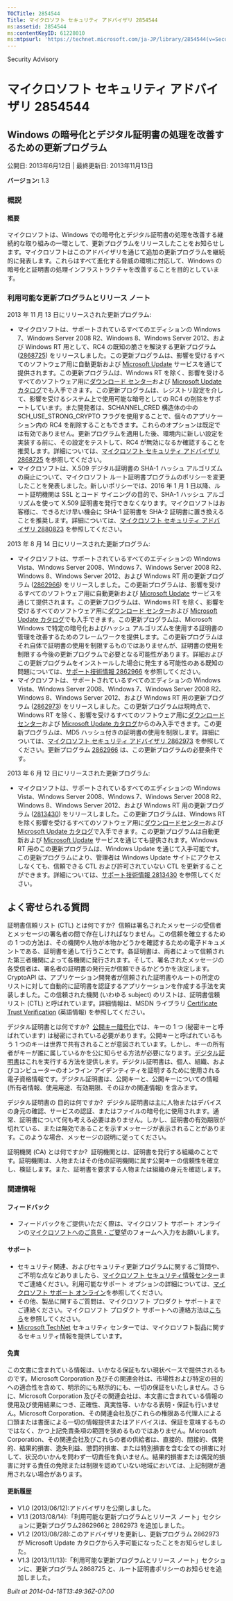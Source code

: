 ```yaml
---
TOCTitle: 2854544
Title: マイクロソフト セキュリティ アドバイザリ 2854544
ms:assetid: 2854544
ms:contentKeyID: 61228010
ms:mtpsurl: 'https://technet.microsoft.com/ja-JP/library/2854544(v=Security.10)'
---
```


Security Advisory

マイクロソフト セキュリティ アドバイザリ 2854544
================================================

Windows の暗号化とデジタル証明書の処理を改善するための更新プログラム
--------------------------------------------------------------------

公開日: 2013年6月12日 | 最終更新日: 2013年11月13日

**バージョン:** 1.3

### 概説

#### 概要

マイクロソフトは、Windows での暗号化とデジタル証明書の処理を改善する継続的な取り組みの一環として、更新プログラムをリリースしたことをお知らせします。マイクロソフトはこのアドバイザリを通じて追加の更新プログラムを継続的に発表します。これらはすべて進化する脅威の環境に対応して、Windows の暗号化と証明書の処理インフラストラクチャを改善することを目的としています。

### 利用可能な更新プログラムとリリース ノート

2013 年 11 月 13 日にリリースされた更新プログラム:

-   マイクロソフトは、サポートされているすべてのエディションの Windows 7、Windows Server 2008 R2、Windows 8、Windows Server 2012、および Windows RT 用として、RC4 の既知の脆さを解決する更新プログラム ([2868725](http://support.microsoft.com/kb/2868725/ja)) をリリースしました。この更新プログラムは、影響を受けるすべてのソフトウェア用に自動更新および [Microsoft Update](http://go.microsoft.com/fwlink/?linkid=40747) サービスを通じて提供されます。この更新プログラムは、Windows RT を除く、影響を受けるすべてのソフトウェア用に[ダウンロード センター](http://www.microsoft.com/ja-jp/download/default.aspx)および [Microsoft Update カタログ](http://go.microsoft.com/fwlink/?linkid=96155)でも入手できます。この更新プログラムは、レジストリ設定を介して、影響を受けるシステム上で使用可能な暗号としての RC4 の削除をサポートしています。また開発者は、SCHANNEL\_CRED 構造体の中の SCH\_USE\_STRONG\_CRYPTO フラグを使用することで、個々のアプリケーション内の RC4 を削除することもできます。これらのオプションは既定では有効でありません。更新プログラムを適用した後、環境内に新しい設定を実装する前に、その設定をテストして、RC4 が無効になるか確認することを推奨します。詳細については、[マイクロソフト セキュリティ アドバイザリ 2868725](https://technet.microsoft.com/ja-jp/security/advisory/2868725) を参照してください。
-   マイクロソフトは、X.509 デジタル証明書の SHA-1 ハッシュ アルゴリズムの廃止について、マイクロソフト ルート証明書プログラムのポリシーを変更したことを発表しました。新しいポリシーでは、2016 年 1 月 1 日以降、ルート証明機関は SSL とコード サイニングの目的で、SHA-1 ハッシュ アルゴリズムを使って X.509 証明書を発行できなくなります。マイクロソフトはお客様に、できるだけ早い機会に SHA-1 証明書を SHA-2 証明書に置き換えることを推奨します。詳細については、[マイクロソフト セキュリティ アドバイザリ 2880823](https://technet.microsoft.com/ja-jp/security/advisory/2880823) を参照してください。

2013 年 8 月 14 日にリリースされた更新プログラム:

-   マイクロソフトは、サポートされているすべてのエディションの Windows Vista、Windows Server 2008、Windows 7、Windows Server 2008 R2、Windows 8、Windows Server 2012、および Windows RT 用の更新プログラム ([2862966](https://support.microsoft.com/kb/2862966/ja)) をリリースしました。この更新プログラムは、影響を受けるすべてのソフトウェア用に自動更新および [Microsoft Update](http://go.microsoft.com/fwlink/?linkid=40747) サービスを通じて提供されます。この更新プログラムは、Windows RT を除く、影響を受けるすべてのソフトウェア用に[ダウンロード センター](http://www.microsoft.com/ja-jp/download/default.aspx)および [Microsoft Update カタログ](http://go.microsoft.com/fwlink/?linkid=96155)でも入手できます。この更新プログラムは、Microsoft Windows で特定の暗号化およびハッシュ アルゴリズムを使用する証明書の管理を改善するためのフレームワークを提供します。この更新プログラムはそれ自体で証明書の使用を制限するものではありませんが、証明書の使用を制限する今後の更新プログラムで必要となる可能性があります。詳細およびこの更新プログラムをインストールした場合に発生する可能性のある既知の問題については、[サポート技術情報 2862966](https://support.microsoft.com/kb/2862966/ja) を参照してください。
-   マイクロソフトは、サポートされているすべてのエディションの Windows Vista、Windows Server 2008、Windows 7、Windows Server 2008 R2、Windows 8、Windows Server 2012、および Windows RT 用の更新プログラム ([2862973](https://support.microsoft.com/kb/2862973/ja)) をリリースしました。この更新プログラムは現時点で、Windows RT を除く、影響を受けるすべてのソフトウェア用に[ダウンロード センター](http://www.microsoft.com/ja-jp/download/default.aspx)および [Microsoft Update カタログ](http://go.microsoft.com/fwlink/?linkid=96155)からのみ入手できます。この更新プログラムは、MD5 ハッシュ付きの証明書の使用を制限します。詳細については、[マイクロソフト セキュリティ アドバイザリ 2862973](http://technet.microsoft.com/ja-jp/security/advisory/2862973) を参照してください。更新プログラム [2862966](http://support.microsoft.com/kb/2862966/ja) は、この更新プログラムの必要条件です。

2013 年 6 月 12 日にリリースされた更新プログラム:

-   マイクロソフトは、サポートされているすべてのエディションの Windows Vista、Windows Server 2008、Windows 7、Windows Server 2008 R2、Windows 8、Windows Server 2012、および Windows RT 用の更新プログラム ([2813430](https://support.microsoft.com/kb/2813430/ja)) をリリースしました。この更新プログラムは、Windows RT を除く影響を受けるすべてのソフトウェア用に[ダウンロードセンター](http://www.microsoft.com/ja-jp/download/default.aspx)および [Microsoft Update カタログ](http://go.microsoft.com/fwlink/?linkid=96155)で入手できます。この更新プログラムは自動更新および [Microsoft Update](http://go.microsoft.com/fwlink/?linkid=40747) サービスを通じても提供されます。Windows RT 用のこの更新プログラムは、Windows Update を通じて入手可能です。この更新プログラムにより、管理者は Windows Update サイトにアクセスしなくても、信頼できる CTL および許可されていない CTL を更新することができます。詳細については、[サポート技術情報 2813430](https://support.microsoft.com/kb/2813430/ja) を参照してください。

よく寄せられる質問
------------------

<span></span>
証明書信頼リスト (CTL) とは何ですか? 
信頼は署名されたメッセージの受信者とメッセージの署名者の間で存在しければなりません。この信頼を確立するための 1 つの方法は、その機関や人物が本物かどうかを確認するための電子ドキュメントである、証明書を通して行うことです。各証明書は、両者によって信頼された第三者機関によって各機関に発行されます。そして、署名されたメッセージの各受信者は、署名者の証明書の発行元が信頼できるかどうかを決定します。CryptoAPI は、アプリケーション開発者が信頼された証明書やルートの所定のリストに対して自動的に証明書を認証するアプリケーションを作成する手法を実装しました。この信頼された機関 (いわゆる subject) のリストは、証明書信頼リスト (CTL) と呼ばれています。詳細情報は、MSDN ライブラリ [Certificate Trust Verification](http://msdn.microsoft.com/ja-jp/library/aa376546(v=vs.85).aspx) (英語情報) を参照してください。

デジタル証明書とは何ですか? 
[公開キー暗号化](http://technet.microsoft.com/ja-jp/library/aa998077)では、キーの 1 つ (秘密キーと呼ばれています) は秘密にされている必要があります。公開キーと呼ばれているもう 1 つのキーは世界で共有されることが意図されています。しかし、キーの所有者がキーが誰に属しているかを公に知らせる方法が必要になります。[デジタル証明書](http://technet.microsoft.com/ja-jp/library/cc962029.aspx)はこれを実行する方法を提供します。デジタル証明書は、個人、組織、およびコンピューターのオンライン アイデンティティを証明するために使用される電子資格情報です。デジタル証明書は、公開キーと、公開キーについての情報 (所有者情報、使用用途、有効期限、そのほかの関連情報) を含みます。

デジタル証明書の 目的は何ですか? 
デジタル証明書は主に人物またはデバイスの身元の確認、サービスの認証、またはファイルの暗号化に使用されます。通常、証明書について何も考える必要はありません。しかし、証明書の有効期限が切れている、または無効であることを示すメッセージが表示されることがあります。このような場合、メッセージの説明に従ってください。

証明機関 (CA) とは何ですか? 
証明機関とは、証明書を発行する組織のことです。証明機関は、人物またはその他の証明機関に属す公開キーの信頼性を確立し、検証します。また、証明書を要求する人物または組織の身元を確認します。

### 関連情報

#### フィードバック

-   フィードバックをご提供いただく際は、マイクロソフト サポート オンラインの[マイクロソフトへのご意見・ご要望](https://support.microsoft.com/common/survey.aspx?scid=sw;en;1257&showpage=1&ws=technet&sd=tech)のフォームへ入力をお願いします。

#### サポート

-   セキュリティ関連、およびセキュリティ更新プログラムに関するご質問や、ご不明な点などありましたら、[マイクロソフト セキュリティ情報センター](http://go.microsoft.com/fwlink/?linkid=21131)までご連絡ください。利用可能なサポート オプションの詳細については、[マイクロソフト サポート オンライン](http://support.microsoft.com/)を参照してください。
-   その他、製品に関するご質問は、マイクロソフト プロダクト サポートまでご連絡ください。マイクロソフト プロダクト サポートへの連絡方法は[こちら](http://go.microsoft.com/fwlink/?linkid=21155)を参照してください。
-   [Microsoft TechNet](http://go.microsoft.com/fwlink/?linkid=21132) セキュリティ センターでは、マイクロソフト製品に関するセキュリティ情報を提供しています。

#### 免責

この文書に含まれている情報は、いかなる保証もない現状ベースで提供されるものです。Microsoft Corporation 及びその関連会社は、市場性および特定の目的への適合性を含めて、明示的にも黙示的にも、一切の保証をいたしません。さらに、Microsoft Corporation 及びその関連会社は、本文書に含まれている情報の使用及び使用結果につき、正確性、真実性等、いかなる表明・保証も行いません。Microsoft Corporation、その関連会社及びこれらの権限ある代理人による口頭または書面による一切の情報提供またはアドバイスは、保証を意味するものではなく、かつ上記免責条項の範囲を狭めるものではありません。Microsoft Corporation、その関連会社及びこれらの者の供給者は、直接的、間接的、偶発的、結果的損害、逸失利益、懲罰的損害、または特別損害を含む全ての損害に対して、状況のいかんを問わず一切責任を負いません。結果的損害または偶発的損害に対する責任の免除または制限を認めていない地域においては、上記制限が適用されない場合があります。

#### 更新履歴

-   V1.0 (2013/06/12):アドバイザリを公開しました。
-   V1.1 (2013/08/14):「利用可能な更新プログラムとリリース ノート」セクションに更新プログラム2862966と 2862973 を追加しました。
-   V1.2 (2013/08/28):このアドバイザリを更新し、更新プログラム 2862973 が Microsoft Update カタログから入手可能になったことをお知らせしました。
-   V1.3 (2013/11/13):「利用可能な更新プログラムとリリース ノート」セクションに、更新プログラム 2868725 と、ルート証明書ポリシーのお知らせを追加しました。

*Built at 2014-04-18T13:49:36Z-07:00*
